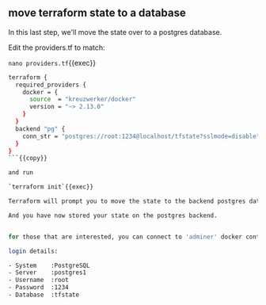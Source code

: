 ## move terraform state to a database

In this last step, we'll move the state over to a postgres database.

Edit the providers.tf to match:

`nano providers.tf`{{exec}}

```sh
terraform {
  required_providers {
    docker = {
      source  = "kreuzwerker/docker"
      version = "~> 2.13.0"
    }
  }
  backend "pg" {
    conn_str = "postgres://root:1234@localhost/tfstate?sslmode=disable"
  }
}
```{{copy}}

and run 

`terraform init`{{exec}}

Terraform will prompt you to move the state to the backend postgres database

And you have now stored your state on the postgres backend.


for those that are interested, you can connect to 'adminer' docker container on port 8088 {{TRAFFIC_HOST1_8088}} and view the sql db with the terraform data:

login details:

- System	:PostgreSQL
- Server	:postgres1
- Username	:root
- Password	:1234
- Database	:tfstate
